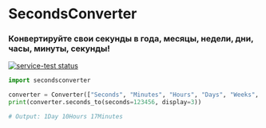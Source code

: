 # SecondsConverter
### Конвертируйте свои секунды в года, месяцы, недели, дни, часы, минуты, секунды!

<a href="https://vk.com/vladislavkovalskyi"><img src="https://img.shields.io/static/v1?label=MY&message=VKONTAKTE&color=yellow" alt="service-test status"></a>

```python
import secondsconverter

converter = Converter(["Seconds", "Minutes", "Hours", "Days", "Weeks", "Months", "Years"])
print(converter.seconds_to(seconds=123456, display=3))

# Output: 1Day 10Hours 17Minutes
```
